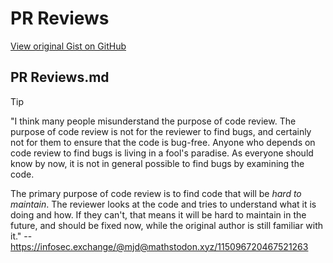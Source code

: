 # PR Reviews

[View original Gist on GitHub](https://gist.github.com/Integralist/0a714206cb2d3a7399ac7b1e6cdea69b)

## PR Reviews.md

> [!TIP]
> "I think many people misunderstand the purpose of code review.  The purpose of code review is not for the reviewer to find bugs, and certainly not for them to ensure that the code is bug-free.  Anyone who depends on code review to find bugs is living in a fool's paradise.  As everyone should know by now, it is not in general possible to find bugs by examining the code.
> 
> The primary purpose of code review is to find code that will be _hard to maintain_.  The reviewer looks at the code and tries to understand what it is doing and how. If they can't, that means it will be hard to maintain in the future, and should be fixed now, while the original author is still familiar with it." -- https://infosec.exchange/@mjd@mathstodon.xyz/115096720467521263

